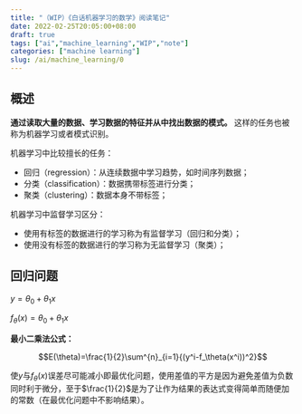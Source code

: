 ```yaml
---
title: "（WIP）《白话机器学习的数学》阅读笔记"
date: 2022-02-25T20:05:00+08:00
draft: true
tags: ["ai","machine_learning","WIP","note"]
categories: ["machine learning"]
slug: /ai/machine_learning/0
---
```


## 概述

**通过读取大量的数据、学习数据的特征并从中找出数据的模式。** 这样的任务也被称为机器学习或者模式识别。

机器学习中比较擅长的任务：

- 回归（regression）：从连续数据中学习趋势，如时间序列数据；
- 分类（classification）：数据携带标签进行分类；
- 聚类（clustering）：数据本身不带标签；

机器学习中监督学习区分：

- 使用有标签的数据进行的学习称为有监督学习（回归和分类）；
- 使用没有标签的数据进行的学习称为无监督学习（聚类）；

## 回归问题

$y=\theta_0+\theta_1x$

$f_\theta(x)=\theta_0+\theta_1x$

**最小二乘法公式：**

$$E(\theta)=\frac{1}{2}\sum^{n}_{i=1}{(y^i-f_\theta(x^i))^2}$$

使$y$与$f_\theta(x)$误差尽可能减小即最优化问题，使用差值的平方是因为避免差值为负数同时利于微分，至于$\frac{1}{2}$是为了让作为结果的表达式变得简单而随便加的常数（在最优化问题中不影响结果）。
